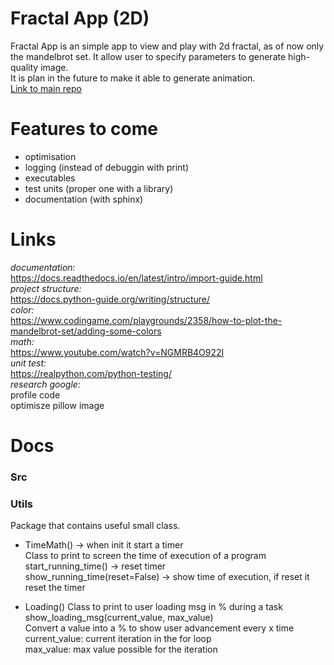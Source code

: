 Fractal App (2D)
===========================================
Fractal App is an simple app to view and play with 2d fractal, as of now only the mandelbrot set. It allow user to specify parameters to generate high-quality image.  
It is plan in the future to make it able to generate animation.  
[Link to main repo](https://github.com/ritonun/ritons-fractal)

# Features to come
- optimisation
- logging (instead of debuggin with print)
- executables
- test units (proper one with a library)
- documentation (with sphinx)

# Links
*documentation:*  
https://docs.readthedocs.io/en/latest/intro/import-guide.html  
*project structure:*  
https://docs.python-guide.org/writing/structure/  
*color:*  
https://www.codingame.com/playgrounds/2358/how-to-plot-the-mandelbrot-set/adding-some-colors  
*math:*  
https://www.youtube.com/watch?v=NGMRB4O922I  
*unit test:*  
https://realpython.com/python-testing/  
*research google:*  
profile code  
optimisze pillow image  

# Docs

### Src

### Utils
Package that contains useful small class.  

* TimeMath()  -> when init it start a timer  
Class to print to screen the time of execution of a program  
start_running_time() -> reset timer  
show_running_time(reset=False) -> show time of execution, if reset it reset the timer  

* Loading() 
Class to print to user loading msg in % during a task  
show_loading_msg(current_value, max_value)  
    Convert a value into a % to show user advancement every x time  
    current_value: current iteration in the for loop  
    max_value:  max value possible for the iteration  


